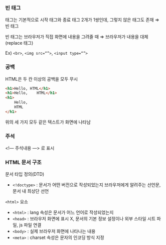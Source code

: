 ### 빈 태그

태그는 기본적으로 시작 태그와 종료 태그 2개가 1쌍인데, 그렇지 않은 태그도 존재 ⇒ 빈 태그

빈 태그는 브라우저가 직접 화면에 내용을 그려줄 때 ⇒ 브라우저가 내용을 대체(replace 태그)

Ex) `<br>`, `<img src=“”>`, `<input type=“”>`

### 공백

HTML은 두 칸 이상의 공백을 모두 무시

```html
<h1>Hello, HTML</h1>
<h1>Hello,    HTML</h1>
<h1>
	Hello,
	HTML
</h1>
```

위의 세 가지 모두 같은 텍스트가 화면에 나타남

### 주석

<!— 주석내용 —> 로 표시

### HTML 문서 구조

문서 타입 정의(DTD)

- `<!doctype>` : 문서가 어떤 버전으로 작성되었는지 브라우저에게 알려주는 선언문, 문서 내 최상단 선언

`<html>` 요소

- `<html>` : lang 속성은 문서가 어느 언어로 작성되었는지
- `<head>` : 브라우저 화면에 표시 X, 문서의 기본 정보 설정이나 외부 스타일 시트 파일, js 파일 연결
- `<body>` : 실제 브라우저 화면에 나타나는 내용
- `<meta>` : charset 속성은 문자의 인코딩 방식 지정